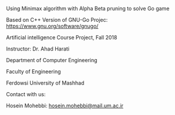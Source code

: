 Using Minimax algorithm with Alpha Beta pruning to solve Go game 

Based on C++ Version of GNU-Go Projec: https://www.gnu.org/software/gnugo/

Artificial intelligence Course Project, Fall 2018

Instructor: Dr. Ahad Harati

Department of Computer Engineering

Faculty of Engineering

Ferdowsi University of Mashhad

Contact with us:

Hosein Mohebbi: hosein.mohebbi@mail.um.ac.ir
